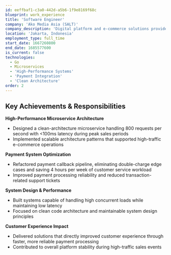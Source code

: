 ```yaml
---
id: eeffbaf1-c3a0-442d-a5b6-1f9e8169f68c
blueprint: work_experience
title: 'Software Engineer'
company: 'Ako Media Asia (SALT)'
company_description: 'Digital platform and e-commerce solutions provider'
location: 'Jakarta, Indonesia'
employment_type: full_time
start_date: 1667260800
end_date: 1685577600
is_current: false
technologies:
  - Go
  - Microservices
  - 'High-Performance Systems'
  - 'Payment Integration'
  - 'Clean Architecture'
order: 2
---
```

## Key Achievements & Responsibilities

**High-Performance Microservice Architecture**
- Designed a clean-architecture microservice handling 800 requests per second with <100ms latency during peak sales periods
- Implemented scalable architecture patterns that supported high-traffic e-commerce operations

**Payment System Optimization**
- Refactored payment callback pipeline, eliminating double-charge edge cases and saving 4 hours per week of customer service workload
- Improved payment processing reliability and reduced transaction-related support tickets

**System Design & Performance**
- Built systems capable of handling high concurrent loads while maintaining low latency
- Focused on clean code architecture and maintainable system design principles

**Customer Experience Impact**
- Delivered solutions that directly improved customer experience through faster, more reliable payment processing
- Contributed to overall platform stability during high-traffic sales events